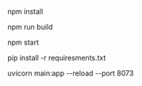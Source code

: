 npm install

npm run build

npm start


pip install -r requiresments.txt

uvicorn main:app --reload --port 8073
